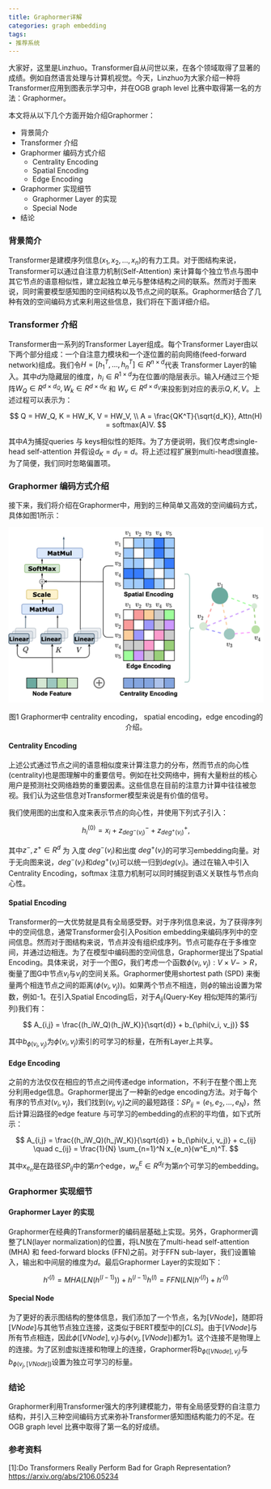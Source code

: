 ```yaml
---
title: Graphormer详解
categories: graph embedding
tags:
- 推荐系统
---
```


大家好，这里是Linzhuo。Transformer自从问世以来，在各个领域取得了显著的成绩。例如自然语言处理与计算机视觉。今天，Linzhuo为大家介绍一种将Transformer应用到图表示学习中，并在OGB graph level 比赛中取得第一名的方法：Graphormer。

本文将从以下几个方面开始介绍Graphormer：
- 背景简介
- Transformer 介绍
- Graphormer 编码方式介绍
  - Centrality Encoding
  - Spatial Encoding
  - Edge Encoding
- Graphormer 实现细节
  - Graphormer Layer 的实现
  - Special Node
- 结论

### 背景简介
Transformer是建模序列信息($x_1, x_2,..., x_n$)的有力工具。对于图结构来说，Transformer可以通过自注意力机制(Self-Attention) 来计算每个独立节点与图中其它节点的语意相似性，建立起独立单元与整体结构之间的联系。然而对于图来说，同时需要模型感知图的空间结构以及节点之间的联系。Graphormer结合了几种有效的空间编码方式来利用这些信息，我们将在下面详细介绍。

### Transformer 介绍
Transformer由一系列的Transformer Layer组成。每个Transformer Layer由以下两个部分组成：一个自注意力模块和一个逐位置的前向网络(feed-forward network)组成。我们令$H = [h_1^T,...,h_n^T] \in R^{n \times d}$代表 Transformer Layer的输入。其中$d$为隐藏层的维度，$h_i \in R^{1 \times d}$为在位置$i$的隐层表示。输入$H$通过三个矩阵$W_Q \in R^{d \times d_Q}, W_k \in R^{d \times d_K}$ 和 $W_v \in R^{d \times d_V}$来投影到对应的表示$Q, K, V$。上述过程可以表示为：


$$
Q = HW_Q, K = HW_K, V = HW_V, \\
A = \frac{QK^T}{\sqrt{d_K}}, Attn(H) = softmax(A)V.
$$

其中$A$为捕捉queries 与 keys相似性的矩阵。为了方便说明，我们仅考虑single-head self-attention 并假设$d_K = d_V = d$。将上述过程扩展到multi-head很直接。为了简便，我们同时忽略偏置项。
### Graphormer 编码方式介绍
接下来，我们将介绍在Graphormer中，用到的三种简单又高效的空间编码方式，具体如图1所示：


![](/images/graphormer.png)

<center>图1 Graphormer中 centrality encoding， spatial encoding，edge encoding的介绍。</center>

#### Centrality Encoding
上述公式通过节点之间的语意相似度来计算注意力的分布，然而节点的向心性 (centrality)也是图理解中的重要信号。例如在社交网络中，拥有大量粉丝的核心用户是预测社交网络趋势的重要因素。这些信息在目前的注意力计算中往往被忽视。我们认为这些信息对Transformer模型来说是有价值的信号。

我们使用图的出度和入度来表示节点的向心性，并使用下列式子引入：


$$
h_i^{(0)} = x_i + z^-_{deg^-(v_i)} + z^+_{deg^+(v_i)},
$$


其中$z^-, z^+ \in R^d$ 为 入度 $deg^-(v_i)$和出度 $deg^+(v_i)$的可学习embedding向量。对于无向图来说，$deg^-(v_i)$和$deg^+(v_i)$可以统一归到$deg(v_i)$。通过在输入中引入Centrality Encoding，softmax 注意力机制可以同时捕捉到语义关联性与节点向心性。

#### Spatial Encoding
Transformer的一大优势就是具有全局感受野。对于序列信息来说，为了获得序列中的空间信息，通常Transformer会引入Position embedding来编码序列中的空间信息。然而对于图结构来说，节点并没有组织成序列。节点可能存在于多维空间，并通过边相连。为了在模型中编码图的空间信息，Graphormer提出了Spatial Encoding。具体来说，对于一个图$G$，我们考虑一个函数$\phi(v_i, v_j) : V \times V ->R$，衡量了图G中节点$v_i$与$v_j$的空间关系。Graphormer使用shortest path (SPD) 来衡量两个相连节点之间的距离($\phi(v_i, v_j$))。如果两个节点不相连，则$\phi$的输出设置为常数，例如-1。在引入Spatial Encoding后，对于$A_{ij}$(Query-Key 相似矩阵的第$i$行$j$列)我们有：

$$
A_{i,j} = \frac{(h_iW_Q)(h_jW_K)}{\sqrt{d}} + b_{\phi(v_i, v_j)}
$$



其中$b_{\phi(v_i, v_j)}$为$\phi(v_i, v_j)$索引的可学习的标量，在所有Layer上共享。

#### Edge Encoding

之前的方法仅仅在相应的节点之间传递edge information，不利于在整个图上充分利用edge信息。Graphormer提出了一种新的edge encoding方法。对于每个有序的节点对$(v_i, v_j)$，我们找到$(v_i, v_j)$之间的最短路径：$SP_{ij} = (e_1, e_2, ..., e_N)$，然后计算沿路径的edge feature 与可学习的embedding的点积的平均值，如下式所示：


$$
A_{i,j} = \frac{(h_iW_Q)(h_jW_K)}{\sqrt{d}} + b_{\phi(v_i, v_j)} + c_{ij} \quad 
c_{ij} = \frac{1}{N} \sum_{n=1}^N x_{e_n}(w^E_n)^T.
$$


其中$x_{e_n}$是在路径$SP_{ij}$中的第$n$个edge，$w^E_n \in R^{d_E}$为第$n$个可学习的embedding。

### Graphormer 实现细节

#### Graphormer Layer 的实现
Graphormer在经典的Transformer的编码层基础上实现。另外，Graphormer调整了LN(layer normalization)的位置，将LN放在了multi-head self-attention (MHA) 和 feed-forward blocks (FFN)之前。对于FFN sub-layer，我们设置输入，输出和中间层的维度为$d$。最后Graphormer Layer的实现如下：


$$
h'^{(l)} = MHA(LN(h^{(l-1)})) + h^{(l-1)}
h^{(l)} = FFN(LN(h'^{(l)}) + h'^{(l)}
$$


#### Special Node
为了更好的表示图结构的整体信息，我们添加了一个节点，名为$[VNode]$，随即将$[VNode]$与其他节点独立连接，这类似于BERT模型中的$[CLS]$。由于$[VNode]$与所有节点相连，因此$\phi([VNode], v_j)$与$\phi(v_j, [VNode])$都为1。这个连接不是物理上的连接。为了区别虚拟连接和物理上的连接，Graphormer将$b_{\phi([VNode], v_j)}$与$b_{\phi(v_j,[VNode])}$设置为独立可学习的标量。

### 结论
Graphormer利用Transformer强大的序列建模能力，带有全局感受野的自注意力结构，并引入三种空间编码方式来弥补Transformer感知图结构能力的不足。在OGB graph level 比赛中取得了第一名的好成绩。

### 参考资料

\[1\]:Do Transformers Really Perform Bad for Graph Representation? https://arxiv.org/abs/2106.05234

